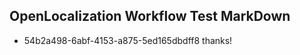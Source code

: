 ## OpenLocalization Workflow Test MarkDown
* 54b2a498-6abf-4153-a875-5ed165dbdff8 thanks!

<!--HONumber=Jul16_HO3-->


